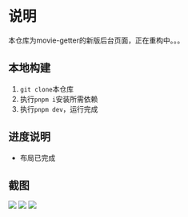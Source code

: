 # 说明

本仓库为movie-getter的新版后台页面，正在重构中。。。

## 本地构建

1. `git clone`本仓库
2. 执行`pnpm i`安装所需依赖
3. 执行`pnpm dev`，运行完成

## 进度说明

- 布局已完成

## 截图

![](https://github.com/jinzhongjia/newMovieAdmin/blob/src/current-1.png)
![](https://github.com/jinzhongjia/newMovieAdmin/blob/src/current-2.png)
![](https://github.com/jinzhongjia/newMovieAdmin/blob/src/current-3.png)